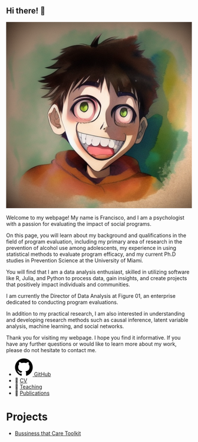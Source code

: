 ## Hi there! 👋

<img class="avatar" src="img/me.png" alt="avatar">

Welcome to my webpage! My name is Francisco, and I am a psychologist with a passion for evaluating the impact of social programs.

On this page, you will learn about my background and qualifications in the field of program evaluation, including my primary area of research in the prevention of alcohol use among adolescents, my experience in using statistical methods to evaluate program efficacy, and my current Ph.D studies in Prevention Science at the University of Miami.

You will find that I am a data analysis enthusiast, skilled in utilizing software like R, Julia, and Python to process data, gain insights, and create projects that positively impact individuals and communities.

I am currently the Director of Data Analysis at Figure 01, an enterprise dedicated to conducting program evaluations.

In addition to my practical research, I am also interested in understanding and developing research methods such as causal inference, latent variable analysis, machine learning, and social networks.

Thank you for visiting my webpage. I hope you find it informative. If you have any further questions or would like to learn more about my work, please do not hesitate to contact me.

-   [![](img/github.svg) GitHub](https://github.com/focardozom)
-   📰 [CV](https://github.com/focardozom/cv/blob/main/cv/cv.pdf)
-   🧑 [Teaching](https://github.com/focardozom/Advanced-Research-Methods)
-   📝 [Publications](https://orcid.org/0000-0002-1925-4954)

# Projects

- [Bussiness that Care Toolkit](https://test-toolkit.netlify.app/)
